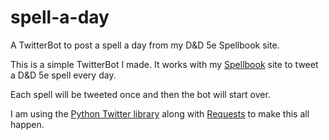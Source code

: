 # spell-a-day
A TwitterBot to post a spell a day from my D&amp;D 5e Spellbook site.

This is a simple TwitterBot I made. It works with my [Spellbook](http://www.pjmcnally.net/spellbook) site to tweet a D&D 5e spell every day.

Each spell will be tweeted once and then the bot will start over.

I am using the [Python Twitter library](https://python-twitter.readthedocs.io/en/latest/) along with [Requests](http://docs.python-requests.org/en/master/) to make this all happen.  
